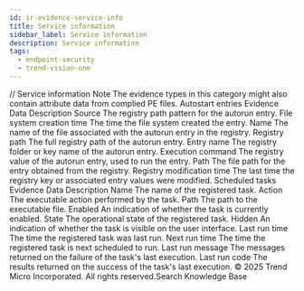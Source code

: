 ```yaml
---
id: ir-evidence-service-info
title: Service information
sidebar_label: Service information
description: Service information
tags:
  - endpoint-security
  - trend-vision-one
---
```


/*<![CDATA[*/ $('#title').html($('meta[name=map-description]').attr('content')); /*]]>*/ Service information Note The evidence types in this category might also contain attribute data from complied PE files. Autostart entries Evidence Data Description Source The registry path pattern for the autorun entry. File system creation time The time the file system created the entry. Name The name of the file associated with the autorun entry in the registry. Registry path The full registry path of the autorun entry. Entry name The registry folder or key name of the autorun entry. Execution command The registry value of the autorun entry, used to run the entry. Path The file path for the entry obtained from the registry. Registry modification time The last time the registry key or associated entry values were modified. Scheduled tasks Evidence Data Description Name The name of the registered task. Action The executable action performed by the task. Path The path to the executable file. Enabled An indication of whether the task is currently enabled. State The operational state of the registered task. Hidden An indication of whether the task is visible on the user interface. Last run time The time the registered task was last run. Next run time The time the registered task is next scheduled to run. Last run message The messages returned on the failure of the task's last execution. Last run code The results returned on the success of the task's last execution. © 2025 Trend Micro Incorporated. All rights reserved.Search Knowledge Base